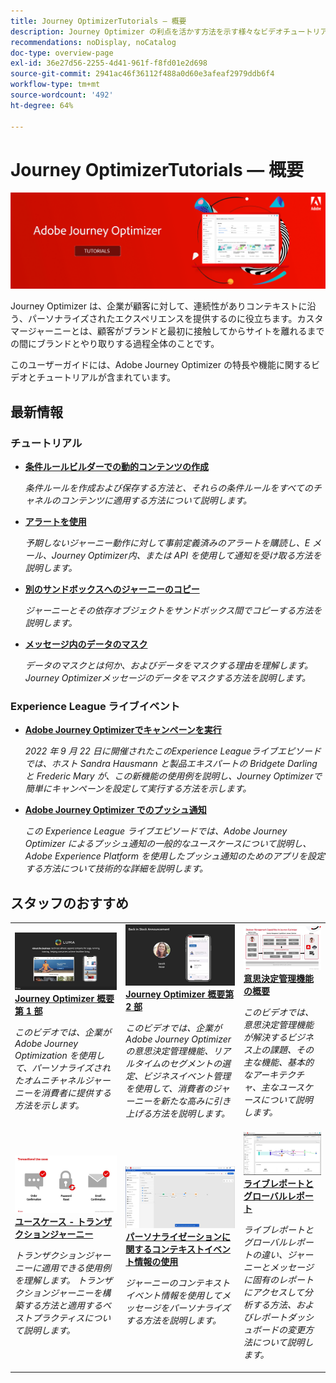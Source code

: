 ```yaml
---
title: Journey OptimizerTutorials — 概要
description: Journey Optimizer の利点を活かす方法を示す様々なビデオチュートリアルが用意されています。
recommendations: noDisplay, noCatalog
doc-type: overview-page
exl-id: 36e27d56-2255-4d41-961f-f8fd01e2d698
source-git-commit: 2941ac46f36112f488a0d60e3afeaf2979ddb6f4
workflow-type: tm+mt
source-wordcount: '492'
ht-degree: 64%

---
```



# Journey OptimizerTutorials — 概要

![](./assets/ajo-banner.png)

Journey Optimizer は、企業が顧客に対して、連続性がありコンテキストに沿う、パーソナライズされたエクスペリエンスを提供するのに役立ちます。カスタマージャーニーとは、顧客がブランドと最初に接触してからサイトを離れるまでの間にブランドとやり取りする過程全体のことです。

このユーザーガイドには、Adobe Journey Optimizer の特長や機能に関するビデオとチュートリアルが含まれています。

<div id="whats-new-section">

## 最新情報

### チュートリアル

* **[条件ルールビルダーでの動的コンテンツの作成](/help/personalize-content/create-dynamic-content.md)**

   *条件ルールを作成および保存する方法と、それらの条件ルールをすべてのチャネルのコンテンツに適用する方法について説明します。*

* **[アラートを使用](/help/administration/alerts.md)**

   *予期しないジャーニー動作に対して事前定義済みのアラートを購読し、E メール、Journey Optimizer内、または API を使用して通知を受け取る方法を説明します。*

* **[別のサンドボックスへのジャーニーのコピー](/help/create-journeys/copy-a-journey.md)**

   *ジャーニーとその依存オブジェクトをサンドボックス間でコピーする方法を説明します。*

* **[メッセージ内のデータのマスク](/help/privacy/mask-data-in-messages.md)**

   *データのマスクとは何か、およびデータをマスクする理由を理解します。 Journey Optimizerメッセージのデータをマスクする方法を説明します。*

</div>

### Experience League ライブイベント

* **[Adobe Journey Optimizerでキャンペーンを実行](https://experienceleague.adobe.com/docs/experience-league-live-events/events/episodes/exl-live-episode-09-22-22.html?lang=ja)**

   *2022 年 9 月 22 日に開催されたこのExperience Leagueライブエピソードでは、ホスト Sandra Hausmann と製品エキスパートの Bridgete Darling と Frederic Mary が、この新機能の使用例を説明し、Journey Optimizerで簡単にキャンペーンを設定して実行する方法を示します。*

* **[Adobe Journey Optimizer でのプッシュ通知](https://experienceleague.adobe.com/docs/experience-league-live-events/events/episodes/exl-live-episode-05-12-22.html?lang=ja)**

   *この Experience League ライブエピソードでは、Adobe Journey Optimizer によるプッシュ通知の一般的なユースケースについて説明し、Adobe Experience Platform を使用したプッシュ通知のためのアプリを設定する方法について技術的な詳細を説明します。*

<div id="staff-picks-section">

## スタッフのおすすめ

<table>
<tr>
  <td>
    <a href="./introduction/journey-optimizer-overview-part-1.md">
      <img alt="Journey Optimizer 概要第 1 部 - オムニチャネルジャーニーの配信（ビデオ）" src="./assets/334174.jpg"/>
    </a>
    <div>
      <a href="./introduction/journey-optimizer-overview-part-1.md">
    <strong>Journey Optimizer 概要 第 1 部 </strong>
    </a>
    </div>
    <p>
    <em>このビデオでは、企業が Adobe Journey Optimization を使用して、パーソナライズされたオムニチャネルジャーニーを消費者に提供する方法を示します。</em>
    <p>
  </td>
    <td>
    <a href="./introduction/journey-optimizer-overview-part-2.md">
      <img alt="Journey Optimizer 概要第 2 部 - オムニチャネルジャーニーの配信（ビデオ）" src="./assets/334175.jpg"/>
    </a>
    <div>
      <a href="./introduction/journey-optimizer-overview-part-2.md">
    <strong>Journey Optimizer 概要第 2 部  </strong>
    </a>
    </div>
    <p>
    <em>このビデオでは、企業が Adobe Journey Optimizer の意思決定管理機能、リアルタイムのセグメントの選定、ビジネスイベント管理を使用して、消費者のジャーニーを新たな高みに引き上げる方法を説明します。</em>
    <p>
  </td>
  </td>
    <td>
    <a href="./decision-management/create-decisions.md">
      <img alt="意思決定管理機能の概要" src="./assets/326961.jpg"/>
    </a>
    <div>
      <a href="./decision-management/create-decisions.md">
    <strong>意思決定管理機能の概要 </strong>
    </a>
    </div>
    <p>
    <em>このビデオでは、意思決定管理機能が解決するビジネス上の課題、その主な機能、基本的なアーキテクチャ、主なユースケースについて説明します。

</em>
    <p>
  </td>
</tr>
<tr>
  <td>
    <a href="./create-journeys/use-case-transactional-journey.md">
      <img alt="ユースケース - トランザクションジャーニー " src="./assets/334202.jpeg"/>
    </a>
    <div>
      <a href="./create-journeys/use-case-transactional-journey.md">
    <strong>ユースケース - トランザクションジャーニー </strong>
    </a>
    </div>
    <p>
    <em>トランザクションジャーニーに適用できる使用例を理解します。 トランザクションジャーニーを構築する方法と適用するベストプラクティスについて説明します。</em>
    <p>
  </td>
    <td>
    <a href="./personalize-content/use-contextual-event-information-for-personalization.md">
      <img alt="パーソナライゼーションに関するコンテキストイベント情報の使用" src="./assets/334165.jpg"/>
    </a>
    <div>
      <a href="./personalize-content/use-contextual-event-information-for-personalization.md">
    <strong>パーソナライゼーションに関するコンテキストイベント情報の使用 </strong>
    </a>
    </div>
    <p>
    <em>ジャーニーのコンテキストイベント情報を使用してメッセージをパーソナライズする方法を説明します。</em>
    <p>
  </td>
  </td>
    <td>
    <a href="./report-and-monitor/live-and-global-reports.md">
      <img alt="ライブレポートとグローバルレポート" src="./assets/334108.jpg"/>
    </a>
    <div>
      <a href="./report-and-monitor/live-and-global-reports.md">
    <strong>ライブレポートとグローバルレポート </strong>
    </a>
    </div>
    <p>
    <em>ライブレポートとグローバルレポートの違い、ジャーニーとメッセージに固有のレポートにアクセスして分析する方法、およびレポートダッシュボードの変更方法について説明します。

</em>
    <p>
  </td>
</tr>
</table>

</div>
